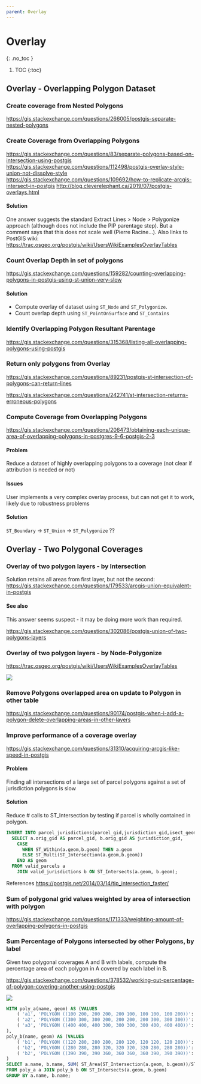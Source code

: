 ```yaml
---
parent: Overlay
---
```


# Overlay
{: .no_toc }

1. TOC
{:toc}

## Overlay - Overlapping Polygon Dataset

### Create coverage from Nested Polygons
<https://gis.stackexchange.com/questions/266005/postgis-separate-nested-polygons>

### Create Coverage from Overlapping Polygons
<https://gis.stackexchange.com/questions/83/separate-polygons-based-on-intersection-using-postgis>
<https://gis.stackexchange.com/questions/112498/postgis-overlay-style-union-not-dissolve-style>
<https://gis.stackexchange.com/questions/109692/how-to-replicate-arcgis-intersect-in-postgis>
<http://blog.cleverelephant.ca/2019/07/postgis-overlays.html>

#### Solution
One answer suggests the standard Extract Lines > Node > Polygonize approach (although does not include the PIP parentage step).  But a comment says that this does not scale well (Pierre Racine…).
Also links to PostGIS wiki:  <https://trac.osgeo.org/postgis/wiki/UsersWikiExamplesOverlayTables>


### Count Overlap Depth in set of polygons
<https://gis.stackexchange.com/questions/159282/counting-overlapping-polygons-in-postgis-using-st-union-very-slow>

#### Solution
* Compute overlay of dataset using `ST_Node` and `ST_Polygonize`.
* Count overlap depth using `ST_PointOnSurface` and `ST_Contains`

### Identify Overlapping Polygon Resultant Parentage

<https://gis.stackexchange.com/questions/315368/listing-all-overlapping-polygons-using-postgis>



### Return only polygons from Overlay
<https://gis.stackexchange.com/questions/89231/postgis-st-intersection-of-polygons-can-return-lines>

<https://gis.stackexchange.com/questions/242741/st-intersection-returns-erroneous-polygons>

### Compute Coverage from Overlapping Polygons
<https://gis.stackexchange.com/questions/206473/obtaining-each-unique-area-of-overlapping-polygons-in-postgres-9-6-postgis-2-3>

#### Problem
Reduce a dataset of highly overlapping polygons to a coverage (not clear if attribution is needed or not)

#### Issues
User implements a very complex overlay process, but can not get it to work, likely due to robustness problems

#### Solution
`ST_Boundary` -> `ST_Union` -> `ST_Polygonize` ??

## Overlay - Two Polygonal Coverages

### Overlay of two polygon layers - by Intersection

Solution retains all areas from first layer, but not the second:
<https://gis.stackexchange.com/questions/179533/arcgis-union-equivalent-in-postgis>

#### See also
This answer seems suspect - it may be doing more work than required.

<https://gis.stackexchange.com/questions/302086/postgis-union-of-two-polygons-layers>

### Overlay of two polygon layers - by Node-Polygonize

<https://trac.osgeo.org/postgis/wiki/UsersWikiExamplesOverlayTables>

![](https://trac.osgeo.org/postgis/raw-attachment/wiki/UsersWikiExamplesOverlayTables/overlay1.png)

### Remove Polygons overlapped area on update to Polygon in other table 
<https://gis.stackexchange.com/questions/90174/postgis-when-i-add-a-polygon-delete-overlapping-areas-in-other-layers>

### Improve performance of a coverage overlay
<https://gis.stackexchange.com/questions/31310/acquiring-arcgis-like-speed-in-postgis>

#### Problem
Finding all intersections of a large set of parcel polygons against a set of jurisdiction polygons is slow

#### Solution
Reduce # calls to ST_Intersection by testing if parcel is wholly contained in polygon. 
```sql
INSERT INTO parcel_jurisdictions(parcel_gid,jurisdiction_gid,isect_geom) 
  SELECT a.orig_gid AS parcel_gid, b.orig_gid AS jurisdiction_gid, 
    CASE 
      WHEN ST_Within(a.geom,b.geom) THEN a.geom 
      ELSE ST_Multi(ST_Intersection(a.geom,b.geom)) 
    END AS geom 
  FROM valid_parcels a 
    JOIN valid_jurisdictions b ON ST_Intersects(a.geom, b.geom);
```
References
<https://postgis.net/2014/03/14/tip_intersection_faster/>

### Sum of polygonal grid values weighted by area of intersection with polygon
<https://gis.stackexchange.com/questions/171333/weighting-amount-of-overlapping-polygons-in-postgis>

### Sum Percentage of Polygons intersected by other Polygons, by label

Given two polygonal coverages A and B with labels, compute the percentage area of each polygon in A covered by each label in B.

<https://gis.stackexchange.com/questions/378532/working-out-percentage-of-polygon-covering-another-using-postgis>


![](https://i.stack.imgur.com/bQjSi.png)

```sql
WITH poly_a(name, geom) AS (VALUES
    ( 'a1', 'POLYGON ((100 200, 200 200, 200 100, 100 100, 100 200))'::geometry ),
    ( 'a2', 'POLYGON ((300 300, 300 200, 200 200, 200 300, 300 300))'::geometry ),
    ( 'a3', 'POLYGON ((400 400, 400 300, 300 300, 300 400, 400 400))'::geometry )
),
poly_b(name, geom) AS (VALUES
    ( 'b1', 'POLYGON ((120 280, 280 280, 280 120, 120 120, 120 280))'::geometry ),
    ( 'b2', 'POLYGON ((280 280, 280 320, 320 320, 320 280, 280 280))'::geometry ),
    ( 'b2', 'POLYGON ((390 390, 390 360, 360 360, 360 390, 390 390))'::geometry )
)
SELECT a.name, b.name, SUM( ST_Area(ST_Intersection(a.geom, b.geom))/ST_Area(a.geom) ) pct
FROM poly_a a JOIN poly_b b ON ST_Intersects(a.geom, b.geom)
GROUP BY a.name, b.name;
```



